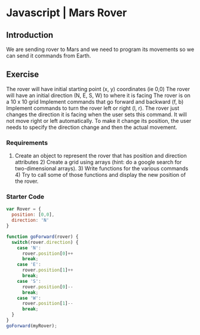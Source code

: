 # Javascript | Mars Rover

## Introduction

We are sending rover to Mars and we need to program its movements so we can send it commands from Earth.

## Exercise

The rover will have initial starting point (x, y) coordinates (ie 0,0)
The rover will have an initial direction (N, E, S, W) to where it is facing
The rover is on a 10 x 10 grid
Implement commands that go forward and backward (f, b)
Implement commands to turn the rover left or right (l, r). The rover just changes the direction it is facing when the user sets this command. It will not move right or left automatically. To make it change its position, the user needs to specify the direction change and then the actual movement.

### Requirements

1) Create an object to represent the rover that has position and direction attributes 2) Create a grid using arrays (hint: do a google search for two-dimensional arrays). 3) Write functions for the various commands 4) Try to call some of those functions and display the new position of the rover.

### Starter Code
```javascript
var Rover = {
  position: [0,0],
  direction: 'N'
}

function goForward(rover) {
  switch(rover.direction) {
    case 'N':
      rover.position[0]++
      break;
    case 'E':
      rover.position[1]++
      break;
    case 'S':
      rover.position[0]--
      break;
    case 'W':
      rover.position[1]--
      break;
  }
}
goForward(myRover);
```

